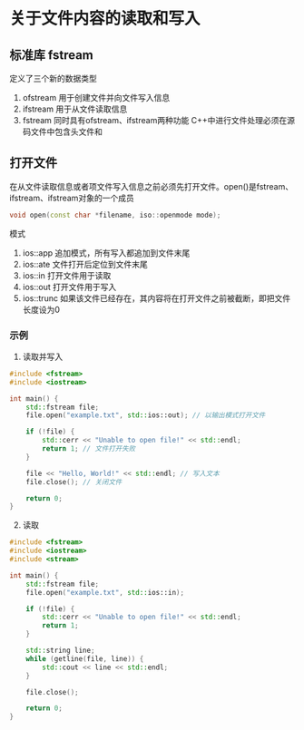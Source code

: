 # 关于文件内容的读取和写入
## 标准库 fstream
定义了三个新的数据类型
1. ofstream 用于创建文件并向文件写入信息
2. ifstream 用于从文件读取信息
3. fstream 同时具有ofstream、ifstream两种功能
C++中进行文件处理必须在源码文件中包含头文件<iostream>和<fstream>

## 打开文件
在从文件读取信息或者项文件写入信息之前必须先打开文件。open()是fstream、ifstream、ifstream对象的一个成员
```c++
void open(const char *filename, iso::openmode mode);
```
模式
1. ios::app 追加模式，所有写入都追加到文件末尾
2. ios::ate 文件打开后定位到文件末尾
3. ios::in 打开文件用于读取
4. ios::out 打开文件用于写入
5. ios::trunc 如果该文件已经存在，其内容将在打开文件之前被截断，即把文件长度设为0

### 示例
1. 读取并写入
```c++
#include <fstream>
#include <iostream>

int main() {
    std::fstream file;
    file.open("example.txt", std::ios::out); // 以输出模式打开文件

    if (!file) {
        std::cerr << "Unable to open file!" << std::endl;
        return 1; // 文件打开失败
    }

    file << "Hello, World!" << std::endl; // 写入文本
    file.close(); // 关闭文件

    return 0;
}
```

2. 读取
```c++
#include <fstream>
#include <iostream>
#include <stream>

int main() {
    std::fstream file;
    file.open("example.txt", std::ios::in);

    if (!file) {
        std::cerr << "Unable to open file!" << std::endl;
        return 1;
    }

    std::string line;
    while (getline(file, line)) {
        std::cout << line << std::endl;
    }

    file.close();

    return 0;
}
```